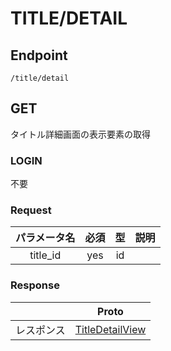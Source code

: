 # TITLE/DETAIL #

## Endpoint ##

```
/title/detail
```

## GET ##

タイトル詳細画面の表示要素の取得

### LOGIN ###

不要

### Request ###

|  パラメータ名  | 必須  | 型  | 説明 |
|:--------:|:---:|:--:|:---|
| title_id | yes | id |    |

### Response ###

|       |               Proto                |
|:-----:|:----------------------------------:|
| レスポンス | [TitleDetailView](../View/TitleDetailView.proto) |
